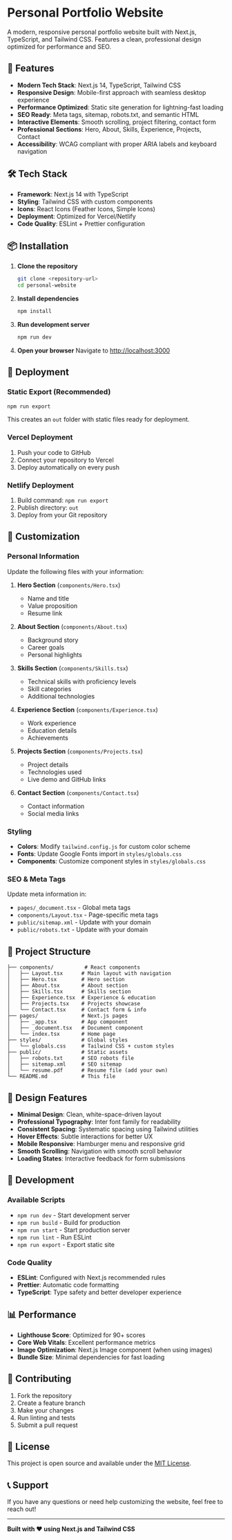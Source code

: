 # Personal Portfolio Website

A modern, responsive personal portfolio website built with Next.js, TypeScript, and Tailwind CSS. Features a clean, professional design optimized for performance and SEO.

## 🚀 Features

- **Modern Tech Stack**: Next.js 14, TypeScript, Tailwind CSS
- **Responsive Design**: Mobile-first approach with seamless desktop experience
- **Performance Optimized**: Static site generation for lightning-fast loading
- **SEO Ready**: Meta tags, sitemap, robots.txt, and semantic HTML
- **Interactive Elements**: Smooth scrolling, project filtering, contact form
- **Professional Sections**: Hero, About, Skills, Experience, Projects, Contact
- **Accessibility**: WCAG compliant with proper ARIA labels and keyboard navigation

## 🛠️ Tech Stack

- **Framework**: Next.js 14 with TypeScript
- **Styling**: Tailwind CSS with custom components
- **Icons**: React Icons (Feather Icons, Simple Icons)
- **Deployment**: Optimized for Vercel/Netlify
- **Code Quality**: ESLint + Prettier configuration

## 📦 Installation

1. **Clone the repository**
   ```bash
   git clone <repository-url>
   cd personal-website
   ```

2. **Install dependencies**
   ```bash
   npm install
   ```

3. **Run development server**
   ```bash
   npm run dev
   ```

4. **Open your browser**
   Navigate to [http://localhost:3000](http://localhost:3000)

## 🚀 Deployment

### Static Export (Recommended)
```bash
npm run export
```
This creates an `out` folder with static files ready for deployment.

### Vercel Deployment
1. Push your code to GitHub
2. Connect your repository to Vercel
3. Deploy automatically on every push

### Netlify Deployment
1. Build command: `npm run export`
2. Publish directory: `out`
3. Deploy from your Git repository

## 📝 Customization

### Personal Information
Update the following files with your information:

1. **Hero Section** (`components/Hero.tsx`)
   - Name and title
   - Value proposition
   - Resume link

2. **About Section** (`components/About.tsx`)
   - Background story
   - Career goals
   - Personal highlights

3. **Skills Section** (`components/Skills.tsx`)
   - Technical skills with proficiency levels
   - Skill categories
   - Additional technologies

4. **Experience Section** (`components/Experience.tsx`)
   - Work experience
   - Education details
   - Achievements

5. **Projects Section** (`components/Projects.tsx`)
   - Project details
   - Technologies used
   - Live demo and GitHub links

6. **Contact Section** (`components/Contact.tsx`)
   - Contact information
   - Social media links

### Styling
- **Colors**: Modify `tailwind.config.js` for custom color scheme
- **Fonts**: Update Google Fonts import in `styles/globals.css`
- **Components**: Customize component styles in `styles/globals.css`

### SEO & Meta Tags
Update meta information in:
- `pages/_document.tsx` - Global meta tags
- `components/Layout.tsx` - Page-specific meta tags
- `public/sitemap.xml` - Update with your domain
- `public/robots.txt` - Update with your domain

## 📁 Project Structure

```
├── components/          # React components
│   ├── Layout.tsx      # Main layout with navigation
│   ├── Hero.tsx        # Hero section
│   ├── About.tsx       # About section
│   ├── Skills.tsx      # Skills section
│   ├── Experience.tsx  # Experience & education
│   ├── Projects.tsx    # Projects showcase
│   └── Contact.tsx     # Contact form & info
├── pages/              # Next.js pages
│   ├── _app.tsx        # App component
│   ├── _document.tsx   # Document component
│   └── index.tsx       # Home page
├── styles/             # Global styles
│   └── globals.css     # Tailwind CSS + custom styles
├── public/             # Static assets
│   ├── robots.txt      # SEO robots file
│   ├── sitemap.xml     # SEO sitemap
│   └── resume.pdf      # Resume file (add your own)
└── README.md           # This file
```

## 🎨 Design Features

- **Minimal Design**: Clean, white-space-driven layout
- **Professional Typography**: Inter font family for readability
- **Consistent Spacing**: Systematic spacing using Tailwind utilities
- **Hover Effects**: Subtle interactions for better UX
- **Mobile Responsive**: Hamburger menu and responsive grid
- **Smooth Scrolling**: Navigation with smooth scroll behavior
- **Loading States**: Interactive feedback for form submissions

## 🔧 Development

### Available Scripts

- `npm run dev` - Start development server
- `npm run build` - Build for production
- `npm run start` - Start production server
- `npm run lint` - Run ESLint
- `npm run export` - Export static site

### Code Quality

- **ESLint**: Configured with Next.js recommended rules
- **Prettier**: Automatic code formatting
- **TypeScript**: Type safety and better developer experience

## 📊 Performance

- **Lighthouse Score**: Optimized for 90+ scores
- **Core Web Vitals**: Excellent performance metrics
- **Image Optimization**: Next.js Image component (when using images)
- **Bundle Size**: Minimal dependencies for fast loading

## 🤝 Contributing

1. Fork the repository
2. Create a feature branch
3. Make your changes
4. Run linting and tests
5. Submit a pull request

## 📄 License

This project is open source and available under the [MIT License](LICENSE).

## 📞 Support

If you have any questions or need help customizing the website, feel free to reach out!

---

**Built with ❤️ using Next.js and Tailwind CSS**
